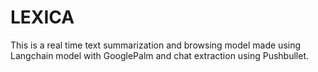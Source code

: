 # LEXICA

This is a real time text summarization and browsing model made using Langchain model with GooglePalm and chat extraction using Pushbullet.
